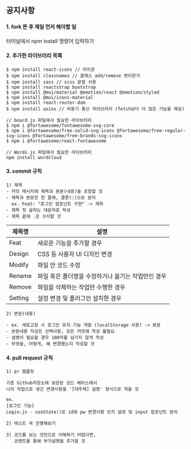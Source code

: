 ## 공지사항

#### 1. fork 뜬 후 제일 먼저 해야할 일

터미널에서 npm install 명령어 입력하기

#### 2. 추가한 라이브러리 목록

```
$ npm install react-icons // 아이콘
$ npm install classnames // 클래스 add/remove 편리한거
$ npm install sass // scss 문법 사용
$ npm install reactstrap bootstrap
$ npm install @mui/material @emotion/react @emotion/styled
$ npm install @mui/icons-material
$ npm install react-router-dom
$ npm install axios // 비동기 통신 라이브러리 (fetch보다 더 많은 기능을 제공)

// board.js 파일에서 필요한 라이브러리
$ npm i @fortawesome/fontawesome-svg-core
$ npm i @fortawesome/free-solid-svg-icons @fortawesome/free-regular-svg-icons @fortawesome/free-brands-svg-icons
$ npm i @fortawesome/react-fontawesome

// Words.js 파일에서 필요한 라이브러리
npm install wordcloud
```

#### 3. commit 규칙

```
1) 제목
- 커밋 메시지에 제목과 본문(내용)을 포함할 것
- 제목과 본문은 한 줄에, 콜론(:)으로 분리
  ex. Feat: "로그인 컴포넌트 구현" -> 제목
- 제목 첫 글자는 대문자로 작성
- 제목 끝에 .은 쓰지말 것
```

| 제목명  | 설명                                               |
| ------- | -------------------------------------------------- |
| Feat    | 새로운 기능을 추가할 경우                          |
| Design  | CSS 등 사용자 UI 디자인 변경                       |
| Modify  | 파일 안 코드 수정                                  |
| Rename  | 파일 혹은 폴더명을 수정하거나 옮기는 작업만인 경우 |
| Remove  | 파일을 삭제하는 작업만 수행한 경우                 |
| Setting | 설정 변경 및 플러그인 설치한 경우                  |

```
2) 본문(내용)

- ex. 새로고침 시 로그인 유지 기능 개발 (localStorage 사용) -> 본문
- 본문내용 작성은 선택사항, 모든 커밋에 작성 불필요
- 설명이 필요할 경우 100자를 넘기지 않게 작성
- 무엇을, 어떻게, 왜 변경했는지 작성할 것
```

#### 4. pull request 규칙

```
1) pr 템플릿

기존 Github저장소에 보관된 코드 베이스에서
나의 작업으로 생긴 변경사항을 '[대주제] 설명' 형식으로 적을 것

ex.
[로그인 기능]
Login.js - useState()로 id와 pw 변경사항 인지 설정 및 input 컴포넌트 분리

2) 테스트 꼭 진행해보기

3) 코드를 보는 것만으로 이해하기 어렵다면,
   코멘트를 통해 부가설명을 추가할 것

```
